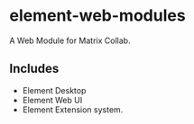 # element-web-modules
A Web Module for Matrix Collab. 

## Includes
- Element Desktop
- Element Web UI
- Element Extension system. 
